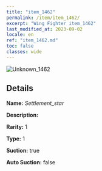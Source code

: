 ```yaml
---
title: "item_1462"
permalink: /item/item_1462/
excerpt: "Wing Fighter item_1462"
last_modified_at: 2023-09-02
locale: en
ref: "item_1462.md"
toc: false
classes: wide
---
```



 ![Unknown_1462](/images/item/Settlement_star_p.png)



## Details

 **Name:** *Settlement_star* 

 **Description:** 

 **Rarity:** 1 

 **Type:** 1 

 **Suction:** true 

 **Auto Suction:** false 


